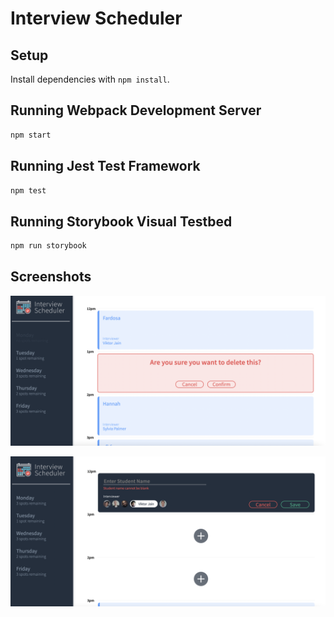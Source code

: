 # Interview Scheduler

## Setup

Install dependencies with `npm install`.

## Running Webpack Development Server

```sh
npm start
```

## Running Jest Test Framework

```sh
npm test
```

## Running Storybook Visual Testbed

```sh
npm run storybook
```
## Screenshots 

!["Delete Confirmation"](https://github.com/faardosa/scheduler/blob/master/docs/delete-confirmation.png?raw=true)

!["Student name cannot be blank"](https://github.com/faardosa/scheduler/blob/master/docs/student-name-cannot-be-blank.png?raw=true)
